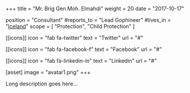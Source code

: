 +++
title = "Mr. Brig Gen Moh. Elmahdi"
weight = 20
date = "2017-10-17"

position = "Consultant"
#reports_to = "Lead Gophineer"
#lives_in = "[Iceland](https://www.google.com/maps/place/Iceland/)"
scope = [
"Protection", "Child Protection"
]

[[icons]]
  icon = "fab fa-twitter"
  text = "Twitter"
  url = "#"

[[icons]]
  icon = "fab fa-facebook-f"
  text = "Facebook"
  url = "#"

[[icons]]
  icon = "fab fa-linkedin-in"
  text = "Linkedin"
  url = "#"

[asset]
  image = "avatar1.png"
+++

Long description goes here...
